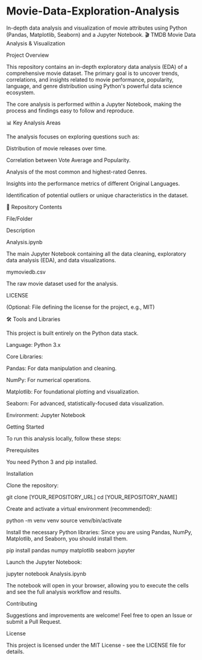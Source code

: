 # Movie-Data-Exploration-Analysis
In-depth data analysis and visualization of movie attributes using Python (Pandas, Matplotlib, Seaborn) and a Jupyter Notebook.
🎬 TMDB Movie Data Analysis & Visualization

Project Overview

This repository contains an in-depth exploratory data analysis (EDA) of a comprehensive movie dataset. The primary goal is to uncover trends, correlations, and insights related to movie performance, popularity, language, and genre distribution using Python's powerful data science ecosystem.

The core analysis is performed within a Jupyter Notebook, making the process and findings easy to follow and reproduce.

📊 Key Analysis Areas

The analysis focuses on exploring questions such as:

Distribution of movie releases over time.

Correlation between Vote Average and Popularity.

Analysis of the most common and highest-rated Genres.

Insights into the performance metrics of different Original Languages.

Identification of potential outliers or unique characteristics in the dataset.

📁 Repository Contents

File/Folder

Description

Analysis.ipynb

The main Jupyter Notebook containing all the data cleaning, exploratory data analysis (EDA), and data visualizations.

mymoviedb.csv

The raw movie dataset used for the analysis.

LICENSE

(Optional: File defining the license for the project, e.g., MIT)

🛠️ Tools and Libraries

This project is built entirely on the Python data stack.

Language: Python 3.x

Core Libraries:

Pandas: For data manipulation and cleaning.

NumPy: For numerical operations.

Matplotlib: For foundational plotting and visualization.

Seaborn: For advanced, statistically-focused data visualization.

Environment: Jupyter Notebook

Getting Started

To run this analysis locally, follow these steps:

Prerequisites

You need Python 3 and pip installed.

Installation

Clone the repository:

git clone [YOUR_REPOSITORY_URL]
cd [YOUR_REPOSITORY_NAME]


Create and activate a virtual environment (recommended):

python -m venv venv
source venv/bin/activate


Install the necessary Python libraries:
Since you are using Pandas, NumPy, Matplotlib, and Seaborn, you should install them.

pip install pandas numpy matplotlib seaborn jupyter

Launch the Jupyter Notebook:

jupyter notebook Analysis.ipynb


The notebook will open in your browser, allowing you to execute the cells and see the full analysis workflow and results.

Contributing

Suggestions and improvements are welcome! Feel free to open an Issue or submit a Pull Request.

License

This project is licensed under the MIT License - see the LICENSE file for details.
